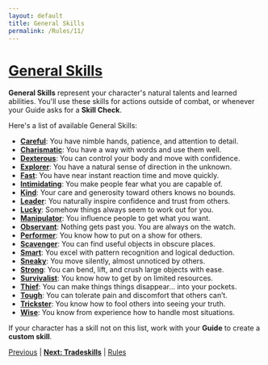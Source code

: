 ```yaml
---
layout: default
title: General Skills
permalink: /Rules/11/
---
```

# [General Skills](#general-skills)
**General Skills** represent your character's natural talents and learned abilities. You'll use these skills for actions outside of combat, or whenever your Guide asks for a **Skill Check**.

Here's a list of available General Skills:
- **[Careful]({{site.baseurl}}/PlayerResources/Skills/Careful/#Careful)**: You have nimble hands, patience, and attention to detail.
- **[Charismatic]({{site.baseurl}}/PlayerResources/Skills/Charismatic/#Charismatic)**: You have a way with words and use them well.
- **[Dexterous]({{site.baseurl}}/PlayerResources/Skills/Dexterous/#Dexterous)**: You can control your body and move with confidence.
- **[Explorer]({{site.baseurl}}/PlayerResources/Skills/Explorer/#Explorer)**: You have a natural sense of direction in the unknown.
- **[Fast]({{site.baseurl}}/PlayerResources/Skills/Fast/#Fast)**: You have near instant reaction time and move quickly.
- **[Intimidating]({{site.baseurl}}/PlayerResources/Skills/Intimidating/#Intimidating)**: You make people fear what you are capable of.
- **[Kind]({{site.baseurl}}/PlayerResources/Skills/Kind/#Kind)**: Your care and generosity toward others knows no bounds.
- **[Leader]({{site.baseurl}}/PlayerResources/Skills/Leader/#Leader)**: You naturally inspire confidence and trust from others.
- **[Lucky]({{site.baseurl}}/PlayerResources/Skills/Lucky/#Lucky)**: Somehow things always seem to work out for you.
- **[Manipulator]({{site.baseurl}}/PlayerResources/Skills/Manipulator/#Manipulator)**: You influence people to get what you want.
- **[Observant]({{site.baseurl}}/PlayerResources/Skills/Observant/#Observant)**: Nothing gets past you. You are always on the watch.
- **[Performer]({{site.baseurl}}/PlayerResources/Skills/Performer/#Performer)**: You know how to put on a show for others.
- **[Scavenger]({{site.baseurl}}/PlayerResources/Skills/Scavenger/#Scavenger)**: You can find useful objects in obscure places.
- **[Smart]({{site.baseurl}}/PlayerResources/Skills/Smart/#Smart)**: You excel with pattern recognition and logical deduction.
- **[Sneaky]({{site.baseurl}}/PlayerResources/Skills/Sneaky/#Sneaky)**: You move silently, almost unnoticed by others.
- **[Strong]({{site.baseurl}}/PlayerResources/Skills/Strong/#Strong)**: You can bend, lift, and crush large objects with ease.
- **[Survivalist]({{site.baseurl}}/PlayerResources/Skills/Survivalist/#Survivalist)**: You know how to get by on limited resources.
- **[Thief]({{site.baseurl}}/PlayerResources/Skills/Thief/#Thief)**: You can make things things disappear… into your pockets.
- **[Tough]({{site.baseurl}}/PlayerResources/Skills/Tough/#Tough)**: You can tolerate pain and discomfort that others can’t.
- **[Trickster]({{site.baseurl}}/PlayerResources/Skills/Trickster/#Trickster)**: You know how to fool others into seeing your truth.
- **[Wise]({{site.baseurl}}/PlayerResources/Skills/Wise/#Wise)**: You know from experience how to handle most situations.

If your character has a skill not on this list, work with your **Guide** to create a **custom skill**.

[Previous]({{site.baseurl}}/Rules/10/#character-progression) | **[Next: Tradeskills]({{site.baseurl}}/Rules/12/)** | [Rules]({{site.baseurl}}/Rules/Index/#rules)








